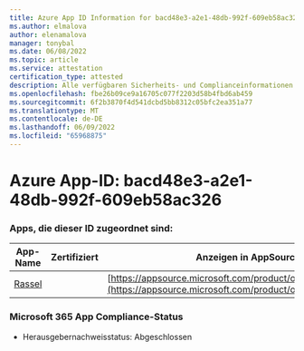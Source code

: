 ```yaml
---
title: Azure App ID Information for bacd48e3-a2e1-48db-992f-609eb58ac326
ms.author: elmalova
author: elenamalova
manager: tonybal
ms.date: 06/08/2022
ms.topic: article
ms.service: attestation
certification_type: attested
description: Alle verfügbaren Sicherheits- und Complianceinformationen für bacd48e3-a2e1-48db-992f-609eb58ac326.
ms.openlocfilehash: fbe26b09ce9a16705c077f2203d58b4fbd6ab459
ms.sourcegitcommit: 6f2b3870f4d541dcbd5bb8312c05bfc2ea351a77
ms.translationtype: MT
ms.contentlocale: de-DE
ms.lasthandoff: 06/09/2022
ms.locfileid: "65968875"
---
```

# <a name="azure-app-id-bacd48e3-a2e1-48db-992f-609eb58ac326"></a>Azure App-ID: bacd48e3-a2e1-48db-992f-609eb58ac326


### <a name="apps-associated-with-this-id"></a>Apps, die dieser ID zugeordnet sind:
| **App-Name** | **Zertifiziert** | **Anzeigen in AppSource** |
|--------------|---------------|-----------------------|
| [Rassel](../forward/WA200004030.md) |  | [https://appsource.microsoft.com/product/office/WA200004030](https://appsource.microsoft.com/product/office/WA200004030) |

### <a name="microsoft-365-app-compliance-status"></a>Microsoft 365 App Compliance-Status
- Herausgebernachweisstatus: Abgeschlossen
